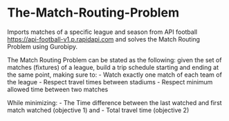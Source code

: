 # The-Match-Routing-Problem

Imports matches of a specific league and season from API football https://api-football-v1.p.rapidapi.com and solves the Match Routing Problem using Gurobipy.

The Match Routing Problem can be stated as the following: given the set of matches (fixtures) of a league, build a trip schedule starting and ending at the same point, making sure to:
            - Watch exactly one match of each team of the league
            - Respect travel times between stadiums
            - Respect minimum allowed time between two matches
            
While minimizing:
            - The Time difference between the last watched and first match watched (objective 1) and
            - Total travel time (objective 2)
